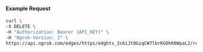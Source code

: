 <!-- Code generated for API Clients. DO NOT EDIT. -->

#### Example Request

```bash
curl \
-X DELETE \
-H "Authorization: Bearer {API_KEY}" \
-H "Ngrok-Version: 2" \
https://api.ngrok.com/edges/https/edghts_2c6iJt8GiqCW7lbrKGOhK8WpaL2/routes/edghtsrt_2c6iJtdpDjz0ZET8SJxYqKoIjNi/saml
```
